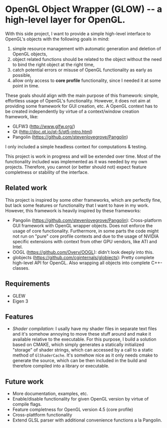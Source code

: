 # OpenGL Object Wrapper (GLOW) -- a high-level layer for OpenGL.

With this side project, I want to provide a simple high-level interface to OpenGL's objects with the following goals in mind:

1. simple resource management with automatic generation and deletion of OpenGL objects,
2. object related functions should be related to the object without the need to bind the right object at the right time,
3. catch potential errors or misuse of OpenGL functionality as early as possible,
4. allow only access to **core profile** functionality, since I needed it at some point in time.

These goals should align with the main purpose of this framework: simple, effortless usage of OpenGL's functionality. 
However, it does not aim at providing some framework for GUI creation, etc. 
A OpenGL context has to be created independently by virtue of a context/window creation framework, like:
- GLFW3 (http://www.glfw.org/)
- Qt (http://doc.qt.io/qt-5/qt5-intro.html)
- Pangolin (https://github.com/stevenlovegrove/Pangolin)

I only included a simple headless context for computations & testing.

This project is work in progress and will be extended over time. 
Most of the functionality included was implemented as it was needed by my own projects. 
Therefore, you cannot (or better should not) expect feature completness or stability of the interface.

## Related work

This project is inspired by some other frameworks, which are perfectly fine, but lack some features or functionality that I want to have in my work. 
However, this framework is heavily inspired by these frameworks:

 - Pangolin (https://github.com/stevenlovegrove/Pangolin): Cross-platform GUI framework with OpenGL wrapper objects. 
   Does not enforce the usage of core functionality. Furthermore, in some parts the code might not run on "pure" core profile contexts and 
   due to the usage of NVIDIA specific extensions with context from other GPU vendors, like ATI and Intel. 
 - OOGL (https://github.com/Overv/OOGL): didn't look deeply into this.
 - globjects (https://github.com/cginternals/globjects): Pretty complete high-level API for OpenGL. Also wrapping all objects into complete C++-classes.

## Requirements
 - GLEW
 - Eigen 3

## Features
 - *Shader compilation*: I usally have my shader files in separate text files and it's somehow annoying to move these stuff around and make it available relative to the executable. For this purpose, I build a solution based on CMAKE, which simply generates a statically initialized "storage" of shader strings, which can accessed by a call to a static method of `GlShaderCache`. It's somehow nice as it only needs cmake to generate the source, which can be then included in the build and therefore compiled into a library or executable.

 
## Future work
 - More documentation, examples, etc.
 - Enable/disable functionality for given OpenGL version by virtue of compile flags.
 - Feature completness for OpenGL version 4.5 (core profile)
 - Cross-plattform functionality
 - Extend GLSL parser with additional convenience functions a la Pangolin.

